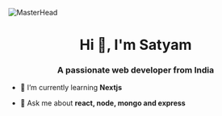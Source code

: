 ![MasterHead](https://www.tatvasoft.com/outsourcing/wp-content/uploads/2021/07/How-to-Hire-a-Node.JS-Developer.jpg)
<h1 align="center">Hi 👋, I'm Satyam</h1>
<h3 align="center">A passionate web developer from India</h3>

- 🌱 I’m currently learning **Nextjs**

- 💬 Ask me about **react, node, mongo and express**


